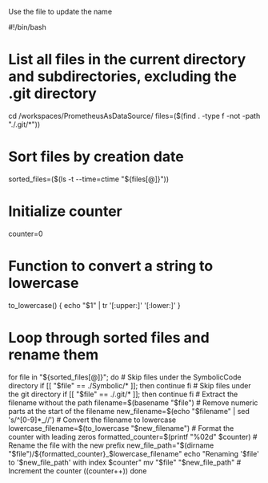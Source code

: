 Use the file to update the name

#!/bin/bash
# List all files in the current directory and subdirectories, excluding the .git directory
cd /workspaces/PrometheusAsDataSource/
files=($(find . -type f -not -path "./.git/*"))

# Sort files by creation date
sorted_files=($(ls -t --time=ctime "${files[@]}"))

# Initialize counter
counter=0

# Function to convert a string to lowercase
to_lowercase() {
    echo "$1" | tr '[:upper:]' '[:lower:]'
}

# Loop through sorted files and rename them
for file in "${sorted_files[@]}"; do
    # Skip files under the SymbolicCode directory
    if [[ "$file" == ./Symbolic/* ]]; then
        continue
    fi
    # Skip files under the git directory
    if [[ "$file" == ./.git/* ]]; then
        continue
    fi
    # Extract the filename without the path
    filename=$(basename "$file")
    # Remove numeric parts at the start of the filename
    new_filename=$(echo "$filename" | sed 's/^[0-9]*_//')
    # Convert the filename to lowercase
    lowercase_filename=$(to_lowercase "$new_filename")
    # Format the counter with leading zeros
    formatted_counter=$(printf "%02d" $counter)
    # Rename the file with the new prefix
    new_file_path="$(dirname "$file")/${formatted_counter}_$lowercase_filename"
    echo "Renaming '$file' to '$new_file_path' with index $counter"
    mv "$file" "$new_file_path"
    # Increment the counter
    ((counter++))
done
